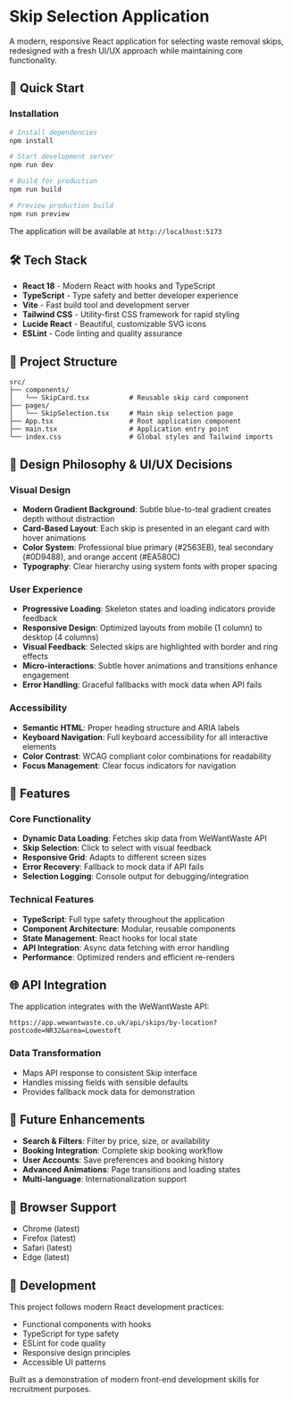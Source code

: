 # Skip Selection Application

A modern, responsive React application for selecting waste removal skips, redesigned with a fresh UI/UX approach while maintaining core functionality.

## 🚀 Quick Start

### Installation

```bash
# Install dependencies
npm install

# Start development server
npm run dev

# Build for production
npm run build

# Preview production build
npm run preview
```

The application will be available at `http://localhost:5173`

## 🛠 Tech Stack

- **React 18** - Modern React with hooks and TypeScript
- **TypeScript** - Type safety and better developer experience
- **Vite** - Fast build tool and development server
- **Tailwind CSS** - Utility-first CSS framework for rapid styling
- **Lucide React** - Beautiful, customizable SVG icons
- **ESLint** - Code linting and quality assurance

## 📁 Project Structure

```
src/
├── components/
│   └── SkipCard.tsx          # Reusable skip card component
├── pages/
│   └── SkipSelection.tsx     # Main skip selection page
├── App.tsx                   # Root application component
├── main.tsx                  # Application entry point
└── index.css                 # Global styles and Tailwind imports
```

## 🎨 Design Philosophy & UI/UX Decisions

### Visual Design
- **Modern Gradient Background**: Subtle blue-to-teal gradient creates depth without distraction
- **Card-Based Layout**: Each skip is presented in an elegant card with hover animations
- **Color System**: Professional blue primary (#2563EB), teal secondary (#0D9488), and orange accent (#EA580C)
- **Typography**: Clear hierarchy using system fonts with proper spacing

### User Experience
- **Progressive Loading**: Skeleton states and loading indicators provide feedback
- **Responsive Design**: Optimized layouts from mobile (1 column) to desktop (4 columns)
- **Visual Feedback**: Selected skips are highlighted with border and ring effects
- **Micro-interactions**: Subtle hover animations and transitions enhance engagement
- **Error Handling**: Graceful fallbacks with mock data when API fails

### Accessibility
- **Semantic HTML**: Proper heading structure and ARIA labels
- **Keyboard Navigation**: Full keyboard accessibility for all interactive elements
- **Color Contrast**: WCAG compliant color combinations for readability
- **Focus Management**: Clear focus indicators for navigation

## 🔧 Features

### Core Functionality
- **Dynamic Data Loading**: Fetches skip data from WeWantWaste API
- **Skip Selection**: Click to select with visual feedback
- **Responsive Grid**: Adapts to different screen sizes
- **Error Recovery**: Fallback to mock data if API fails
- **Selection Logging**: Console output for debugging/integration

### Technical Features
- **TypeScript**: Full type safety throughout the application
- **Component Architecture**: Modular, reusable components
- **State Management**: React hooks for local state
- **API Integration**: Async data fetching with error handling
- **Performance**: Optimized renders and efficient re-renders

## 🌐 API Integration

The application integrates with the WeWantWaste API:
```
https://app.wewantwaste.co.uk/api/skips/by-location?postcode=NR32&area=Lowestoft
```

### Data Transformation
- Maps API response to consistent Skip interface
- Handles missing fields with sensible defaults
- Provides fallback mock data for demonstration

## 🎯 Future Enhancements

- **Search & Filters**: Filter by price, size, or availability
- **Booking Integration**: Complete skip booking workflow
- **User Accounts**: Save preferences and booking history
- **Advanced Animations**: Page transitions and loading states
- **Multi-language**: Internationalization support

## 📱 Browser Support

- Chrome (latest)
- Firefox (latest)
- Safari (latest)
- Edge (latest)

## 🤝 Development

This project follows modern React development practices:
- Functional components with hooks
- TypeScript for type safety
- ESLint for code quality
- Responsive design principles
- Accessible UI patterns

Built as a demonstration of modern front-end development skills for recruitment purposes.